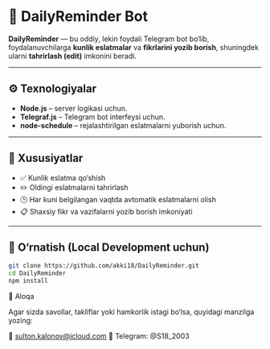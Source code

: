 # 📌 DailyReminder Bot

**DailyReminder** — bu oddiy, lekin foydali Telegram bot bo‘lib, foydalanuvchilarga **kunlik eslatmalar** va **fikrlarini yozib borish**, shuningdek ularni **tahrirlash (edit)** imkonini beradi.

---

## ⚙️ Texnologiyalar

- **Node.js** – server logikasi uchun.
- **Telegraf.js** – Telegram bot interfeysi uchun.
- **node-schedule** – rejalashtirilgan eslatmalarni yuborish uchun.

---

## 🧠 Xususiyatlar

- ✅ Kunlik eslatma qo‘shish
- ✏️ Oldingi eslatmalarni tahrirlash
- 🕒 Har kuni belgilangan vaqtda avtomatik eslatmalarni olish
- 📋 Shaxsiy fikr va vazifalarni yozib borish imkoniyati

---

## 🚀 O‘rnatish (Local Development uchun)

```bash
git clone https://github.com/akki18/DailyReminder.git
cd DailyReminder
npm install
```

📩 Aloqa

Agar sizda savollar, takliflar yoki hamkorlik istagi bo‘lsa, quyidagi manzilga yozing:

📧 sulton.kalonov@icloud.com 📱 Telegram: @S18_2003
